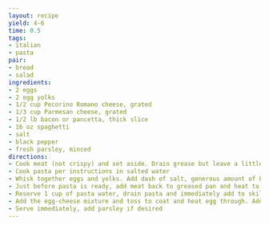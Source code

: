 ```yaml
---
layout: recipe
yield: 4-6
time: 0.5
tags:
- italian
- pasta
pair:
- bread
- salad
ingredients:
- 2 eggs
- 2 egg yolks
- 1/2 cup Pecorino Romano cheese, grated
- 1/3 cup Parmesan cheese, grated
- 1/2 lb bacon or pancetta, thick slice
- 16 oz spaghetti
- salt
- black pepper
- fresh parsley, minced
directions:
- Cook meat (not crispy) and set aside. Drain grease but leave a little. Chop into pieces
- Cook pasta per instructions in salted water
- Whisk together eggs and yolks. Add dash of salt, generous amount of black pepper, and cheeses. Mix
- Just before pasta is ready, add meat back to greased pan and heat to low
- Reserve 1 cup of pasta water, drain pasta and immediately add to skillet with the meat
- Add the egg-cheese mixture and toss to coat and heat egg through. Add reserved pasta water for creaminess (probably about 1/4-1/2 cup)
- Serve immediately, add parsley if desired
---
```

